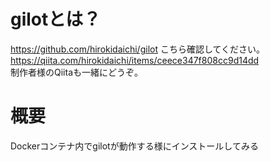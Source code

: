 # gilotとは？
https://github.com/hirokidaichi/gilot
こちら確認してください。  
https://qiita.com/hirokidaichi/items/ceece347f808cc9d14dd  
制作者様のQiitaも一緒にどうぞ。 　

# 概要
Dockerコンテナ内でgilotが動作する様にインストールしてみる
